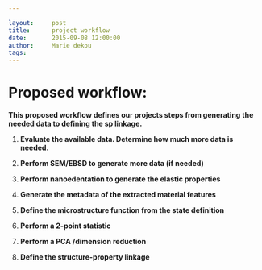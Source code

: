 ```yaml
---

layout:     post
title:      project workflow
date:       2015-09-08 12:00:00
author:     Marie dekou
tags:		
---
```



# Proposed workflow:

**This proposed workflow defines our projects steps from generating the needed data to defining the sp linkage.**

1. **Evaluate the available data. Determine how much more data is needed.**

2. **Perform SEM/EBSD to generate more data (if needed)**

3. **Perform nanoedentation to generate the elastic properties**

4. **Generate the metadata of the extracted material features**

5. **Define the microstructure function from the state definition**

6. **Perform a 2-point statistic**

7. **Perform a PCA /dimension reduction**

8. **Define the structure-property linkage**







